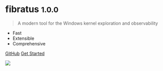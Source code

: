 # fibratus <small>1.0.0</small>

> A modern tool for the Windows kernel exploration and observability

- <ion-icon class="fast-icon" name="flash"></ion-icon> Fast
- <ion-icon class="extensible-icon" name="cube"></ion-icon> Extensible
- <ion-icon class="comprehensive-icon" name="magnet"></ion-icon> Comprehensive

<a href="https://github.com/rabbitstack/fibratus/" target="_blank" rel="noopener"><ion-icon name="logo-github"></ion-icon> GitHub</a>
<a href="#/setup/installation"><ion-icon name="rocket"></ion-icon> Get Started</a>

<div>
  <img src='images/fibratus-term.gif'></img>
</div>
